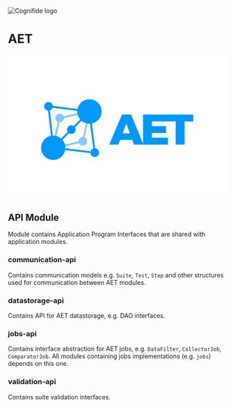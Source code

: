 ![Cognifide logo](http://cognifide.github.io/images/cognifide-logo.png)

# AET
<p align="center">
  <img src="https://github.com/Cognifide/aet/blob/master/misc/img/aet-logo-blue.png?raw=true"
         alt="AET Logo"/>
</p>

## API Module
Module contains Application Program Interfaces that are shared with application modules.

### communication-api
Contains communication models e.g. `Suite`, `Test`, `Step` and other structures used for communication between AET modules.

### datastorage-api
Contains API for AET datastorage, e.g. DAO interfaces.

### jobs-api
Contains interface abstraction for AET jobs, e.g. `DataFilter`, `CollectorJob`, `ComparatorJob`. All modules containing jobs implementations (e.g. `jobs`) depends on this one. 

### validation-api
Contains suite validation interfaces.
